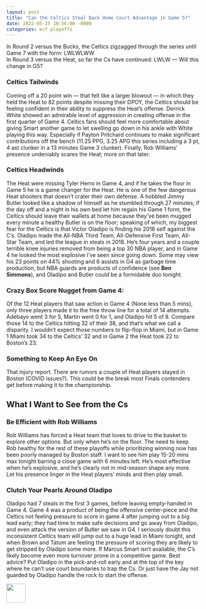 ```yaml
---
layout: post
title: "Can the Celtics Steal Back Home Court Advantage in Game 5?"
date: 2022-05-25 10:56:00 -0000
categories: ecf playoffs
---
```


In Round 2 versus the Bucks, the Celtics zigzagged through the series until Game 7 with the form: LWLWLWW  
In Round 3 versus the Heat, so far the Cs have continued: LWLW — Will this change in G5?

### Celtics Tailwinds
Coming off a 20 point win — that felt like a larger blowout — in which they held the Heat to 82 points despite missing their DPOY, the Celtics should be feeling confident in their ability to suppress the Heat’s offense. Derrick White showed an admirable level of aggression in creating offense in the first quarter of Game 4. Celtics fans should feel more comfortable about giving Smart another game to let swelling go down in his ankle with White playing this way. Especially if Payton Pritchard continues to make significant contributions off the bench (11.25 PPG, 3.25 APG this series including a 3 pt, 4 ast clunker in a 13 minutes Game 3 clunker). Finally, Rob Williams’ presence undeniably scares the Heat; more on that later.

### Celtics Headwinds
The Heat were missing Tyler Herro in Game 4, and if he takes the floor in Game 5 he is a game changer for the Heat. He is one of the few dangerous Heat shooters that doesn’t crater their own defense.  A hobbled Jimmy Butler looked like a shadow of himself as he stumbled through 27 minutes; if the day off and a night in his own bed let him regain his Game 1 form, the Celtics should leave their wallets at home because they’ve been mugged every minute a healthy Butler is on the floor; speaking of which, my biggest fear for the Celtics is that Victor Oladipo is finding his 2018 self against the C’s. Oladipo made the All-NBA Third Team, All-Defensive First Team, All-Star Team, and led the league in steals in 2018. He’s four years and a couple terrible knee injuries removed from being a top 30 NBA player, and in Game 4 he looked the most explosive I’ve seen since going down. Some may view his 23 points on 44% shooting and 6 assists in G4 as garbage time production, but NBA guards are products of confidence (see __Ben Simmons__), and Oladipo and Butler could be a formidable duo tonight.

### Crazy Box Score Nugget from Game 4:
Of the 12 Heat players that saw action in Game 4 (None less than 5 mins), only three players made it to the free throw line for a total of 14 attempts. Adebayo went 3 for 5, Martin went 0 for 1, and Oladipo hit 5 of 8. Compare those 14 to the Celtics hitting 32 of their 38, and that’s what we call a disparity. I wouldn’t expect those numbers to flip-flop in Miami, but in Game 1 Miami took 34 to the Celtics’ 32 and in Game 2 the Heat took 22 to Boston’s 23. 

### Something to Keep An Eye On
That injury report. There are rumors a couple of Heat players stayed in Boston (COVID issues?). This could be the break most Finals contenders get before making it to the championship.

## What I Want to See from the Cs

### Be Efficient with Rob Williams
Rob Williams has forced a Heat team that loves to drive to the basket to explore other options. But only when he’s on the floor. The need to keep Rob healthy for the rest of these playoffs while prioritizing winning now has been poorly managed by Boston staff. I want to see him play 15-20 mins max tonight barring a close game with 6 minutes left. He’s most effective when he’s explosive, and he’s clearly not in mid-season shape any more. Let his presence linger in the Heat players’ minds and then play small. 

### Clutch Your Pearls Around Oladipo
Oladipo had 7 steals in the first 3 games, before leaving empty-handed in Game 4. Game 4 was a product of being the offensive center-piece and the Celtics not feeling pressure to score in game 4 after jumping out to a big lead early; they had time to make safe decisions and go away from Oladipo, and even attack the version of Butler we saw in G4. I seriously doubt this inconsistent Celtics team will jump out to a huge lead in Miami tonight, and when Brown and Tatum are feeling the pressure of scoring they are likely to get stripped by Oladipo some more. If Marcus Smart isn’t available, the C’s likely become even more turnover prone in a competitive game. Best advice? Put Oladipo in the pick-and-roll early and at the top of the key where he can’t use court boundaries to trap the Cs. Or just have the Jay not guarded by Oladipo handle the rock to start the offense.

<img src="/criticalcelticsfan/assets/ccflogo.jpg" width="50" height="50" />
